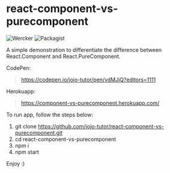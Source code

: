 # react-component-vs-purecomponent 
![Wercker](https://img.shields.io/wercker/ci/wercker/docs.svg)
![Packagist](https://img.shields.io/packagist/l/doctrine/orm.svg)

A simple demonstration to differentiate the difference between React.Component and React.PureComponent.

 CodePen:
 > https://codepen.io/jojo-tutor/pen/vdMJjQ?editors=1111
 
 Herokuapp:
 > https://component-vs-purecomponent.herokuapp.com/


To run app, follow the steps below:

1. git clone https://github.com/jojo-tutor/react-component-vs-purecomponent.git
2. cd react-component-vs-purecomponent
3. npm i
4. npm start

Enjoy :)
